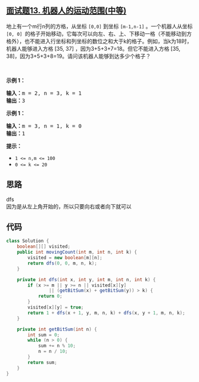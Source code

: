 ## [面试题13. 机器人的运动范围(中等)](https://leetcode-cn.com/problems/ji-qi-ren-de-yun-dong-fan-wei-lcof/)
<div class="notranslate"><p>地上有一个m行n列的方格，从坐标 <code>[0,0]</code> 到坐标 <code>[m-1,n-1]</code> 。一个机器人从坐标 <code>[0, 0] </code>的格子开始移动，它每次可以向左、右、上、下移动一格（不能移动到方格外），也不能进入行坐标和列坐标的数位之和大于k的格子。例如，当k为18时，机器人能够进入方格 [35, 37] ，因为3+5+3+7=18。但它不能进入方格 [35, 38]，因为3+5+3+8=19。请问该机器人能够到达多少个格子？</p>

<p>&nbsp;</p>

<p><strong>示例 1：</strong></p>

<pre><strong>输入：</strong>m = 2, n = 3, k = 1
<strong>输出：</strong>3
</pre>

<p><strong>示例 1：</strong></p>

<pre><strong>输入：</strong>m = 3, n = 1, k = 0
<strong>输出：</strong>1
</pre>

<p><strong>提示：</strong></p>

<ul>
	<li><code>1 &lt;= n,m &lt;= 100</code></li>
	<li><code>0 &lt;= k&nbsp;&lt;= 20</code></li>
</ul>
</div>

## 思路
dfs  
因为是从左上角开始的，所以只要向右或者向下就可以

## 代码
```java
class Solution {
    boolean[][] visited;
    public int movingCount(int m, int n, int k) {
        visited = new boolean[m][n]; 
        return dfs(0, 0, m, n, k);
    }

    private int dfs(int x, int y, int m, int n, int k) {
        if (x >= m || y >= n || visited[x][y]
                || (getBitSum(x) + getBitSum(y)) > k) {
            return 0;
        }
        visited[x][y] = true;
        return 1 + dfs(x + 1, y, m, n, k) + dfs(x, y + 1, m, n, k);
    }

    private int getBitSum(int n) {
        int sum = 0;
        while (n > 0) {
            sum += n % 10;
            n = n / 10;
        }
        return sum;
    }
}
```
